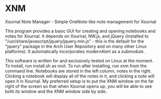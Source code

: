 # XNM
Xournal Note Manager - Simple OneNote-like note management for Xournal

This program provides a basic GUI for creating and opening notebooks and notes for Xournal. It depends on Xournal, NW.js, and jQuery (installed to "/usr/share/javascript/jquery/jquery.min.js" - this is the default for the "jquery" package in the Arch User Repository and on many other Linux platforms). It automatically incorporates modernAlert as a submodule.

This software is written for and exclusively tested on Linux at the moment. To install, run install.sh as root. To run after installing, run xnm from the command line. Notebooks are stored in the left column, notes in the right. Clicking a notebook will display all of the notes in it, and clicking a note will open it in Xournal. My preferred setup is to put the XNM window on the far right of the screen so that when Xournal opens up, you will be able to see both its window and the XNM window side by side.
